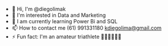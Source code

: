 - 👋 Hi, I'm @diegolimak
- 👀 I'm interested in Data and Marketing
- 🌱 I am currently learning Power Bi and SQL
- 📫 How to contact me
(61) 991331180
kdiegolima@gmail.com
- ⚡ Fun fact: I'm an amateur triathlete 🏃‍♀️🚴‍♂️🏊‍♂️

<!---
diegolimak/diegolimak is a ✨ special ✨ repository because its `README.md` (this file) appears on your GitHub profile.
You can click the Preview link to take a look at your changes.
--->
